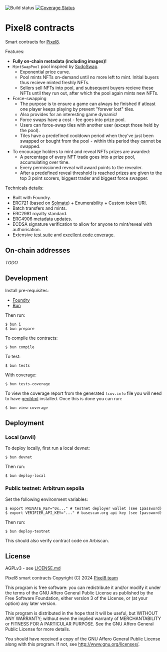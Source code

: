 ![Build status](https://github.com/pixel8fun/contracts/actions/workflows/ci.yml/badge.svg?branch=main)
[![Coverage Status](https://coveralls.io/repos/github/pixel8fun/contracts/badge.svg?t=wvNXqi)](https://coveralls.io/github/pixel8fun/contracts)

# Pixel8 contracts

Smart contracts for [Pixel8](https://pixel8.art).

Features:

* **Fully on-chain metadata (including images)!**
* `MintSwapPool` pool inspired by [SudoSwap](https://github.com/sudoswap/lssvm).
  * Exponential price curve.
  * Pool mints NFTs on-demand until no more left to mint. Initial buyers thus recieve minted freshly NFTs.
  * Sellers sell NFTs into pool, and subsequent buyers recieve these NFTs until they run out, after which the pool again mints new NFTs.
* Force-swapping
  * The purpose is to ensure a game can always be finished if atleast one player keeps playing by prevent "forever lost" tiles. 
  * Also provides for an interesting game dynamic!
  * Force swaps have a cost - fee goes into prize pool.
  * Users can force-swap tiles with another user (except those held by the pool).
  * Tiles have a predefined cooldown period when they've just been swapped or bought from the pool - within this period they cannot be swapped.
* To encourage holders to mint and reveal NFTs prizes are awarded:
  * A percentage of every NFT trade goes into a prize pool, accumulating over time.
  * Every permissioned reveal will award points to the revealer.
  * After a predefined reveal threshold is reached prizes are given to the top 3 point scorers, biggest trader and biggest force swapper.

Technicals details:

* Built with Foundry.
* ERC721 (based on [Solmate](https://github.com/transmissions11/solmate/blob/main/src/tokens/ERC721.sol)) + Enumerability + Custom token URI.
* Batch transfers and mints.
* ERC2981 royalty standard.
* ERC4906 metadata updates.
* ECDSA signature verification to allow for anyone to mint/reveal with authorisation.
* Extensive [test suite](./test/) and [excellent code coverage](https://coveralls.io/github/pixel8fun/contracts).

## On-chain addresses

_TODO_

## Development

Install pre-requisites:

* [Foundry](https://book.getfoundry.sh/)
* [Bun](https://bun.sh/)

Then run:

```shell
$ bun i
$ bun prepare
```

To compile the contracts:

```shell
$ bun compile
```

To test:

```shell
$ bun tests
```

With coverage:

```shell
$ bun tests-coverage
```

To view the coverage report from the generated `lcov.info` file you will need to have [genhtml](https://command-not-found.com/genhtml) installed. Once this is done you can run:

```shell
$ bun view-coverage
```


## Deployment

### Local (anvil)

To deploy locally, first run a local devnet:

```shell
$ bun devnet
```

Then run:

```shell
$ bun deploy-local
```

### Public testnet: Arbitrum sepolia

Set the following environment variables:

```shell
$ export PRIVATE_KEY="0x..." # testnet deployer wallet (see 1password)
$ export VERIFIER_API_KEY="..." # basescan.org api key (see 1password)
```

Then run:

```shell
$ bun deploy-testnet
```

This should also verify contract code on Arbiscan.

## License

AGPLv3 - see [LICENSE.md](LICENSE.md)

Pixel8 smart contracts
Copyright (C) 2024  [Pixel8 team](https://pixel8.art)

This program is free software: you can redistribute it and/or modify
it under the terms of the GNU Affero General Public License as published by
the Free Software Foundation, either version 3 of the License, or
(at your option) any later version.

This program is distributed in the hope that it will be useful,
but WITHOUT ANY WARRANTY; without even the implied warranty of
MERCHANTABILITY or FITNESS FOR A PARTICULAR PURPOSE.  See the
GNU Affero General Public License for more details.

You should have received a copy of the GNU Affero General Public License
along with this program.  If not, see <http://www.gnu.org/licenses/>.
